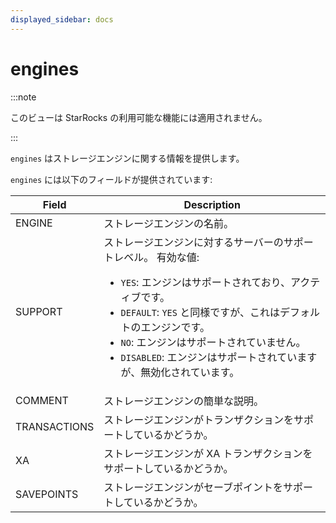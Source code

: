 ```yaml
---
displayed_sidebar: docs
---
```


# engines

:::note

このビューは StarRocks の利用可能な機能には適用されません。

:::

`engines` はストレージエンジンに関する情報を提供します。

`engines` には以下のフィールドが提供されています:

| **Field**    | **Description**                                              |
| ------------ | ------------------------------------------------------------ |
| ENGINE       | ストレージエンジンの名前。                                   |
| SUPPORT      | ストレージエンジンに対するサーバーのサポートレベル。 有効な値:<ul><li>`YES`: エンジンはサポートされており、アクティブです。</li><li>`DEFAULT`: `YES` と同様ですが、これはデフォルトのエンジンです。</li><li>`NO`: エンジンはサポートされていません。</li><li>`DISABLED`: エンジンはサポートされていますが、無効化されています。</li></ul> |
| COMMENT      | ストレージエンジンの簡単な説明。                             |
| TRANSACTIONS | ストレージエンジンがトランザクションをサポートしているかどうか。 |
| XA           | ストレージエンジンが XA トランザクションをサポートしているかどうか。 |
| SAVEPOINTS   | ストレージエンジンがセーブポイントをサポートしているかどうか。 |